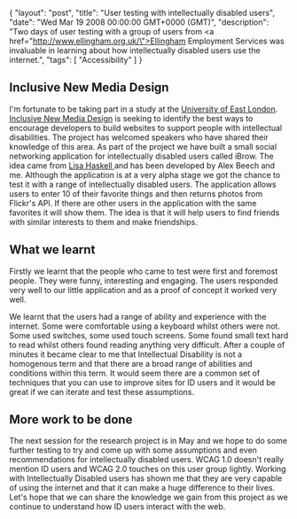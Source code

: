 {
  "layout": "post",
  "title": "User testing with intellectually disabled users",
  "date": "Wed Mar 19 2008 00:00:00 GMT+0000 (GMT)",
  "description": "Two days of user testing with a group of users from <a href=\"http://www.ellingham.org.uk/\">Ellingham Employment Services</a> was invaluable in learning about how intellectually disabled users use the internet.",
  "tags": [
    "Accessibility"
  ]
}
## Inclusive New Media Design

I'm fortunate to be taking part in a study at the [University of East London][1]. [Inclusive New Media Design][2] is seeking to identify the best ways to encourage developers to build websites to support people with intellectual disabilities. The project has welcomed speakers who have shared their knowledge of this area. As part of the project we have built a small social networking application for intellectually disabled users called iBrow. The idea came from [Lisa Haskell ][3] and has been developed by Alex Beech and me. Although the application is at a very alpha stage we got the chance to test it with a range of intellectually disabled users. The application allows users to enter 10 of their favorite things and then returns photos from Flickr's API. If there are other users in the application with the same favorites it will show them. The idea is that it will help users to find friends with similar interests to them and make friendships.

## What we learnt

Firstly we learnt that the people who came to test were first and foremost people. They were funny, interesting and engaging. The users responded very well to our little application and as a proof of concept it worked very well.

We learnt that the users had a range of ability and experience with the internet. Some were comfortable using a keyboard whilst others were not. Some used switches, some used touch screens. Some found small text hard to read whilst others found reading anything very difficult. After a couple of minutes it became clear to me that Intellectual Disability is not a homogenous term and that there are a broad range of abilities and conditions within this term. It would seem there are a common set of techniques that you can use to improve sites for ID users and it would be great if we can iterate and test these assumptions. 

## More work to be done

The next session for the research project is in May and we hope to do some further testing to try and come up with some assumptions and even recommendations for intellectually disabled users. WCAG 1.0 doesn't really mention ID users and WCAG 2.0 touches on this user group lightly. Working with Intellectually Disabled users has shown me that they are very capable of using the internet and that it can make a huge difference to their lives. Let's hope that we can share the knowledge we gain from this project as we continue to understand how ID users interact with the web.

 [1]: http://www.uel.ac.uk/
 [2]: http://www.inclusivenewmedia.org/
 [3]: http://www.southspace.org/
